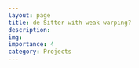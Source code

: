 ```yaml
---
layout: page
title: de Sitter with weak warping?
description: 
img: 
importance: 4
category: Projects
---
```


